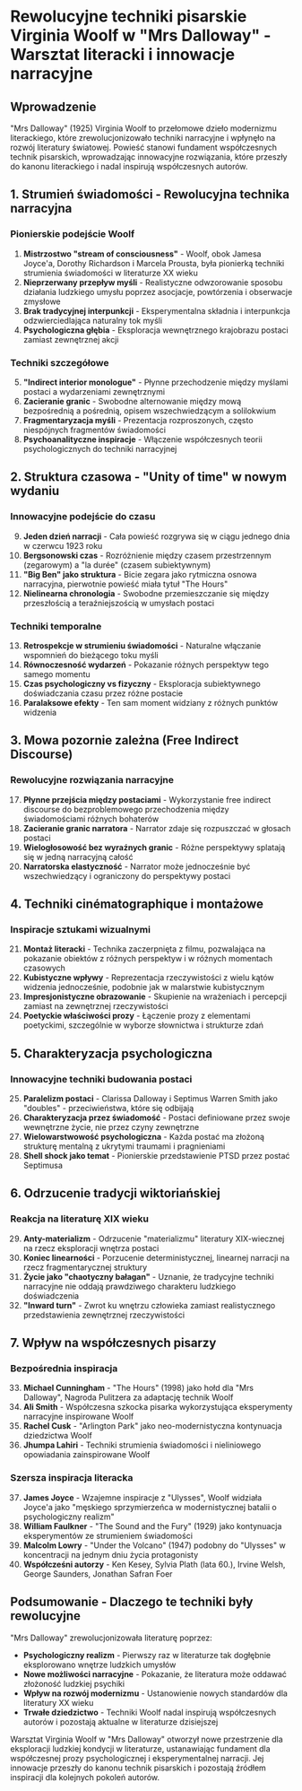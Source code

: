 # Rewolucyjne techniki pisarskie Virginia Woolf w "Mrs Dalloway" - Warsztat literacki i innowacje narracyjne

## Wprowadzenie

"Mrs Dalloway" (1925) Virginia Woolf to przełomowe dzieło modernizmu literackiego, które zrewolucjonizowało techniki narracyjne i wpłynęło na rozwój literatury światowej. Powieść stanowi fundament współczesnych technik pisarskich, wprowadzając innowacyjne rozwiązania, które przeszły do kanonu literackiego i nadal inspirują współczesnych autorów.

## 1. Strumień świadomości - Rewolucyjna technika narracyjna

### Pionierskie podejście Woolf
1. **Mistrzostwo "stream of consciousness"** - Woolf, obok Jamesa Joyce'a, Dorothy Richardson i Marcela Prousta, była pionierką techniki strumienia świadomości w literaturze XX wieku
2. **Nieprzerwany przepływ myśli** - Realistyczne odwzorowanie sposobu działania ludzkiego umysłu poprzez asocjacje, powtórzenia i obserwacje zmysłowe
3. **Brak tradycyjnej interpunkcji** - Eksperymentalna składnia i interpunkcja odzwierciedlająca naturalny tok myśli
4. **Psychologiczna głębia** - Eksploracja wewnętrznego krajobrazu postaci zamiast zewnętrznej akcji

### Techniki szczegółowe
5. **"Indirect interior monologue"** - Płynne przechodzenie między myślami postaci a wydarzeniami zewnętrznymi
6. **Zacieranie granic** - Swobodne alternowanie między mową bezpośrednią a pośrednią, opisem wszechwiedzącym a solilokwium
7. **Fragmentaryzacja myśli** - Prezentacja rozproszonych, często niespójnych fragmentów świadomości
8. **Psychoanalityczne inspiracje** - Włączenie współczesnych teorii psychologicznych do techniki narracyjnej

## 2. Struktura czasowa - "Unity of time" w nowym wydaniu

### Innowacyjne podejście do czasu
9. **Jeden dzień narracji** - Cała powieść rozgrywa się w ciągu jednego dnia w czerwcu 1923 roku
10. **Bergsonowski czas** - Rozróżnienie między czasem przestrzennym (zegarowym) a "la durée" (czasem subiektywnym)
11. **"Big Ben" jako struktura** - Bicie zegara jako rytmiczna osnowa narracyjna, pierwotnie powieść miała tytuł "The Hours"
12. **Nielinearna chronologia** - Swobodne przemieszczanie się między przeszłością a teraźniejszością w umysłach postaci

### Techniki temporalne
13. **Retrospekcje w strumieniu świadomości** - Naturalne włączanie wspomnień do bieżącego toku myśli
14. **Równoczesność wydarzeń** - Pokazanie różnych perspektyw tego samego momentu
15. **Czas psychologiczny vs fizyczny** - Eksploracja subiektywnego doświadczania czasu przez różne postacie
16. **Paralaksowe efekty** - Ten sam moment widziany z różnych punktów widzenia

## 3. Mowa pozornie zależna (Free Indirect Discourse)

### Rewolucyjne rozwiązania narracyjne
17. **Płynne przejścia między postaciami** - Wykorzystanie free indirect discourse do bezproblemowego przechodzenia między świadomościami różnych bohaterów
18. **Zacieranie granic narratora** - Narrator zdaje się rozpuszczać w głosach postaci
19. **Wielogłosowość bez wyraźnych granic** - Różne perspektywy splatają się w jedną narracyjną całość
20. **Narratorska elastyczność** - Narrator może jednocześnie być wszechwiedzący i ograniczony do perspektywy postaci

## 4. Techniki cinématographique i montażowe

### Inspiracje sztukami wizualnymi
21. **Montaż literacki** - Technika zaczerpnięta z filmu, pozwalająca na pokazanie obiektów z różnych perspektyw i w różnych momentach czasowych
22. **Kubistyczne wpływy** - Reprezentacja rzeczywistości z wielu kątów widzenia jednocześnie, podobnie jak w malarstwie kubistycznym
23. **Impresjonistyczne obrazowanie** - Skupienie na wrażeniach i percepcji zamiast na zewnętrznej rzeczywistości
24. **Poetyckie właściwości prozy** - Łączenie prozy z elementami poetyckimi, szczególnie w wyborze słownictwa i strukturze zdań

## 5. Charakteryzacja psychologiczna

### Innowacyjne techniki budowania postaci
25. **Paralelizm postaci** - Clarissa Dalloway i Septimus Warren Smith jako "doubles" - przeciwieństwa, które się odbijają
26. **Charakteryzacja przez świadomość** - Postaci definiowane przez swoje wewnętrzne życie, nie przez czyny zewnętrzne
27. **Wielowarstwowość psychologiczna** - Każda postać ma złożoną strukturę mentalną z ukrytymi traumami i pragnieniami
28. **Shell shock jako temat** - Pionierskie przedstawienie PTSD przez postać Septimusa

## 6. Odrzucenie tradycji wiktoriańskiej

### Reakcja na literaturę XIX wieku
29. **Anty-materializm** - Odrzucenie "materializmu" literatury XIX-wiecznej na rzecz eksploracji wnętrza postaci
30. **Koniec linearności** - Porzucenie deterministycznej, linearnej narracji na rzecz fragmentarycznej struktury
31. **Życie jako "chaotyczny bałagan"** - Uznanie, że tradycyjne techniki narracyjne nie oddają prawdziwego charakteru ludzkiego doświadczenia
32. **"Inward turn"** - Zwrot ku wnętrzu człowieka zamiast realistycznego przedstawienia zewnętrznej rzeczywistości

## 7. Wpływ na współczesnych pisarzy

### Bezpośrednia inspiracja
33. **Michael Cunningham** - "The Hours" (1998) jako hołd dla "Mrs Dalloway", Nagroda Pulitzera za adaptację technik Woolf
34. **Ali Smith** - Współczesna szkocka pisarka wykorzystująca eksperymenty narracyjne inspirowane Woolf
35. **Rachel Cusk** - "Arlington Park" jako neo-modernistyczna kontynuacja dziedzictwa Woolf
36. **Jhumpa Lahiri** - Techniki strumienia świadomości i nieliniowego opowiadania zainspirowane Woolf

### Szersza inspiracja literacka
37. **James Joyce** - Wzajemne inspiracje z "Ulysses", Woolf widziała Joyce'a jako "męskiego sprzymierzeńca w modernistycznej batalii o psychologiczny realizm"
38. **William Faulkner** - "The Sound and the Fury" (1929) jako kontynuacja eksperymentów ze strumieniem świadomości
39. **Malcolm Lowry** - "Under the Volcano" (1947) podobny do "Ulysses" w koncentracji na jednym dniu życia protagonisty
40. **Współcześni autorzy** - Ken Kesey, Sylvia Plath (lata 60.), Irvine Welsh, George Saunders, Jonathan Safran Foer

## Podsumowanie - Dlaczego te techniki były rewolucyjne

"Mrs Dalloway" zrewolucjonizowała literaturę poprzez:

- **Psychologiczny realizm** - Pierwszy raz w literaturze tak dogłębnie eksplorowano wnętrze ludzkich umysłów
- **Nowe możliwości narracyjne** - Pokazanie, że literatura może oddawać złożoność ludzkiej psychiki
- **Wpływ na rozwój modernizmu** - Ustanowienie nowych standardów dla literatury XX wieku
- **Trwałe dziedzictwo** - Techniki Woolf nadal inspirują współczesnych autorów i pozostają aktualne w literaturze dzisiejszej

Warsztat Virginia Woolf w "Mrs Dalloway" otworzył nowe przestrzenie dla eksploracji ludzkiej kondycji w literaturze, ustanawiając fundament dla współczesnej prozy psychologicznej i eksperymentalnej narracji. Jej innowacje przeszły do kanonu technik pisarskich i pozostają źródłem inspiracji dla kolejnych pokoleń autorów.